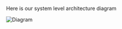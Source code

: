 Here is our system level architecture diagram

![Diagram](https://github.com/tzhang-Vincent/BatchLearning/edit/master/Final%20Design%20Diagram/Diagram.png)
